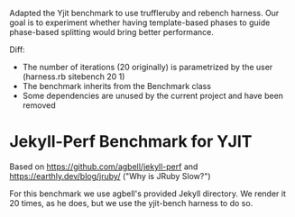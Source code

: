 Adapted the Yjit benchmark to use truffleruby and rebench harness.
Our goal is to experiment whether having template-based phases to guide phase-based splitting would bring better performance.

Diff:
* The number of iterations (20 originally) is parametrized by the user (harness.rb sitebench 20 1)
* The benchmark inherits from the Benchmark class
* Some dependencies are unused by the current project and have been removed

# Jekyll-Perf Benchmark for YJIT

Based on https://github.com/agbell/jekyll-perf and https://earthly.dev/blog/jruby/ ("Why is JRuby Slow?")

For this benchmark we use agbell's provided Jekyll directory. We render it 20 times, as he does, but we use the yjit-bench harness to do so.

